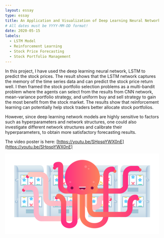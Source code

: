 ```yaml
---
layout: essay
type: essay
title: An Application and Visualization of Deep Learning Neural Networks and Reinfrocement Learning for Stock Portfolio Management
# All dates must be YYYY-MM-DD format!
date: 2020-05-15
labels:
  - LSTM Model
  - Reinforcement Learning
  - Stock Price Forecasting
  - Stock Portfolio Management
---
```


In this project, I have used the deep learning neural network, LSTM to predict the stock prices. The result shows that the LSTM network captures the memory of the time series data and can predict the stock price return well.  I then framed the stock portfolio selection problems as a multi-bandit problem where the agents can select from the results from CNN network, mean-variance portfolio strategy, and uniform buy and sell strategy to gain the most benefit from the stock market. The results show that reinforcement learning can potentially help stock traders better allocate stock portfolios. 

However, since deep learning network models are highly sensitive to factors such as hyperparameters and network structures, one could also investigate  different network structures and calibrate their hyperparameters, to obtain more satisfactory forecasting results.


The video poster is here: [https://youtu.be/SHpspYWX0nE](https://youtu.be/SHpspYWX0nE)



<img class="ui image" src="../images/multi_arm_bandit2.png">




